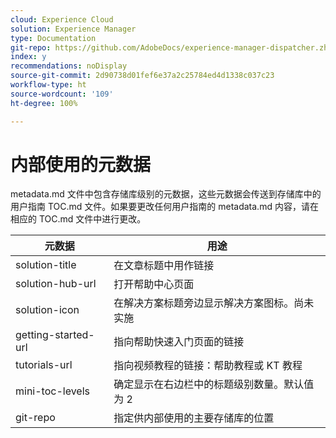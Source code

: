 ```yaml
---
cloud: Experience Cloud
solution: Experience Manager
type: Documentation
git-repo: https://github.com/AdobeDocs/experience-manager-dispatcher.zh-Hans
index: y
recommendations: noDisplay
source-git-commit: 2d90738d01fef6e37a2c25784ed4d1338c037c23
workflow-type: ht
source-wordcount: '109'
ht-degree: 100%

---
```



# 内部使用的元数据

metadata.md 文件中包含存储库级别的元数据，这些元数据会传送到存储库中的用户指南 TOC.md 文件。如果要更改任何用户指南的 metadata.md 内容，请在相应的 TOC.md 文件中进行更改。

| 元数据 | 用途 |
|--- |--- |
| solution-title | 在文章标题中用作链接 |
| solution-hub-url | 打开帮助中心页面 |
| solution-icon | 在解决方案标题旁边显示解决方案图标。尚未实施 |
| getting-started-url | 指向帮助快速入门页面的链接 |
| tutorials-url | 指向视频教程的链接：帮助教程或 KT 教程 |
| mini-toc-levels | 确定显示在右边栏中的标题级别数量。默认值为 2 |
| git-repo | 指定供内部使用的主要存储库的位置 |
